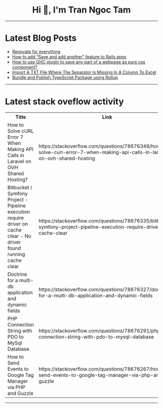 <h1 align="center">Hi 👋, I'm Tran Ngoc Tam</h1>

---

# Latest Blog Posts 
<!-- BLOG-POST-LIST:START -->
- [Renovate for everything](https://dev.to/nfrankel/renovate-for-everything-1483)
- [How to add “Save and add another” feature to Rails apps](https://dev.to/railsdesigner/how-to-add-save-and-add-another-feature-to-rails-apps-1ofa)
- [How to use GHC plugin to save any part of a webpage as pure css component?](https://dev.to/liushuigs/how-to-use-ghc-plugin-to-save-any-part-of-a-webpage-as-pure-css-component-pp2)
- [Import A TXT File Where The Separator Is Missing In A Column To Excel](https://dev.to/judith677/import-a-txt-file-where-the-separator-is-missing-in-a-column-to-excel-1ac6)
- [Bundle and Publish TypeScript Package using Rollup](https://dev.to/jazimabbas/bundle-and-publish-typescript-package-using-rollup-3mf0)
<!-- BLOG-POST-LIST:END -->

---

# Latest stack oveflow activity
<table>
  <tr><th>Title</th><th>Link</th></tr>
  <!-- STACKOVERFLOW:START --><tr><td>How to Solve cURL Error 7 When Making API Calls in Laravel on OVH Shared Hosting?</td><td>https://stackoverflow.com/questions/78676348/how-to-solve-curl-error-7-when-making-api-calls-in-laravel-on-ovh-shared-hosting</td></tr><tr><td>Bitbucket / Symfony Project - Pipeline execution require driver on cache clear - No driver found running cache clear</td><td>https://stackoverflow.com/questions/78676335/bitbucket-symfony-project-pipeline-execution-require-driver-on-cache-clear</td></tr><tr><td>Doctrine for a multi-db application and dynamic fields</td><td>https://stackoverflow.com/questions/78676327/doctrine-for-a-multi-db-application-and-dynamic-fields</td></tr><tr><td>PHP Connection String with PDO to MySql Database</td><td>https://stackoverflow.com/questions/78676291/php-connection-string-with-pdo-to-mysql-database</td></tr><tr><td>How to Send Events to Google Tag Manager via PHP and Guzzle</td><td>https://stackoverflow.com/questions/78676267/how-to-send-events-to-google-tag-manager-via-php-and-guzzle</td></tr><!-- STACKOVERFLOW:END -->
</table>

---


